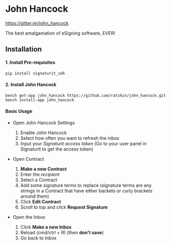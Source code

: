 # John Hancock
https://gitter.im/john_hancock

The best amalgamation of eSigning software, EVER!

## Installation

#### 1. Install Pre-requisites

	pip install signaturit_sdk

#### 2. Install John Hancock

	bench get-app john_hancock https://github.com/ratskin/john_hancock.git
	bench install-app john_hancock

#### Basic Usage

* Open John Hancock Settings

	1) Enable John Hancock
	2) Select how often you want to refresh the inbox
	3) Input your *Signaturit access token* (Go to your user panel in Signaturit to get the access token)

* Open Contract

	1) **Make a new Contract**
	2) Enter the *recipient*
	3) Select a Contract
	4) Add some signature terms to replace (signature terms are any strings in a Contract that have either backets or curly brackets around them)
	5) Click **Edit Contract**
	6) Scroll to top and click **Request Signature**
	
* Open the Inbox

	1) Click **Make a new Inbox**
	2) Reload (cmd/ctrl + R) (then **don't save**)
	3) Go back to Inbox
	

